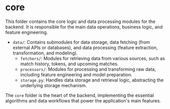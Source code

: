 # core

This folder contains the core logic and data processing modules for the backend. It is responsible for the main data operations, business logic, and feature engineering.

- `data/`: Contains submodules for data storage, data fetching (from external APIs or databases), and data processing (feature extraction, transformation, and modeling).
    - `fetchers/`: Modules for retrieving data from various sources, such as match history, tokens, and upcoming matches.
    - `processors/`: Modules for processing and transforming raw data, including feature engineering and model preparation.
    - `storage.py`: Handles data storage and retrieval logic, abstracting the underlying storage mechanism.

The `core` folder is the heart of the backend, implementing the essential algorithms and data workflows that power the application's main features.
